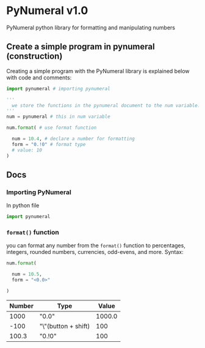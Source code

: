# PyNumeral v1.0
PyNumeral python library for formatting and manipulating numbers
## Create a simple program in pynumeral (construction)
Creating a simple program with the PyNumeral library is explained below with code and comments:
```python
import pynumeral # importing pynumeral

'''
  we store the functions in the pynumeral document to the num variable.
'''
num = pynumeral # this in num variable 

num.format( # use format function

  num = 10.4, # declare a number for formatting
  form = "0.!0" # format type
  # value: 10
)
```
## Docs
### Importing PyNumeral
In python file
```python
import pynumeral
```
### `format()` function
you can format any number from the `format()` function to percentages, integers, rounded numbers, currencies, odd-evens, and more. Syntax:
```python
num.format(

  num = 10.5,
  form = "<0.0>"

)
```
|Number|Type   | Value  |
| -----| ----  | -------
| 1000 | "0.0" | 1000.0 | 
| -100 | "\\"(button + shift) | 100 |
| 100.3 | "0.!0" | 100 | 

